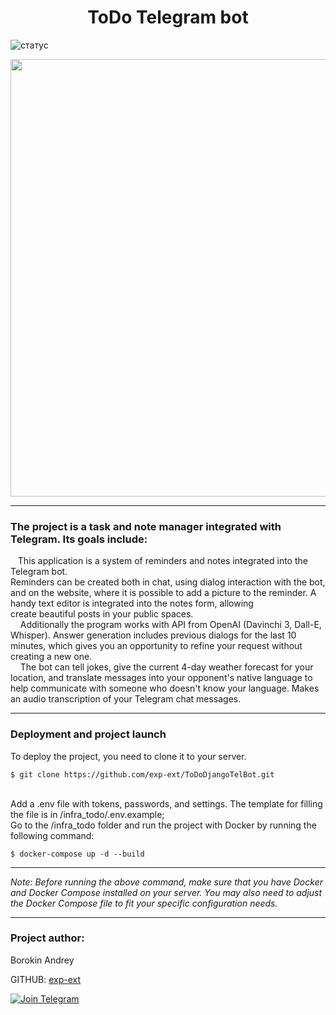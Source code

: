<h1 align="center">ToDo Telegram bot</h1>

![статус](https://github.com/exp-ext/ToDoDjangoTelBot/actions/workflows/main.yml/badge.svg?event=push)
<p align="center"><img src="https://github.com/exp-ext/GitProjects/blob/main/pythons.png" width="700" /></p>
<hr />
<div><h3>The project is a task and note manager integrated with Telegram. Its goals include:</h3>
<p>&nbsp; &nbsp;This application is a system of reminders and notes integrated into the Telegram bot.<br />Reminders can be created both in chat, using dialog interaction with the bot, and on the website, where it is possible to add a picture to the reminder. A handy text editor is integrated into the notes form, allowing<br />create beautiful posts in your public spaces.<br />&nbsp; &nbsp; Additionally the program works with API from OpenAI (Davinchi 3, Dall-E, Whisper). Answer generation includes previous dialogs for the last 10 minutes, which gives you an opportunity to refine your request without creating a new one. <br />&nbsp; &nbsp; The bot can tell jokes, give the current 4-day weather forecast for your location, and translate messages into your opponent's native language to help communicate with someone who doesn't know your language. Makes an audio transcription of your Telegram chat messages.</p>
<hr />

<h3>Deployment and project launch</h3>
<div class="w-[30px] flex flex-col relative items-end">To deploy the project, you need to clone it to your server.&nbsp;</div>

```
$ git clone https://github.com/exp-ext/ToDoDjangoTelBot.git
```

<div class="w-[30px] flex flex-col relative items-end">&nbsp;</div>
<div class="w-[30px] flex flex-col relative items-end">Add a .env file with tokens, passwords, and settings. The template for filling the file is in /infra_todo/.env.example;</div>

<div class="w-[30px] flex flex-col relative items-end">Go to the /infra_todo folder and run the project with Docker by running the following command:</div>

```
$ docker-compose up -d --build
```
<hr />
<p><em>Note: Before running the above command, make sure that you have Docker and Docker Compose installed on your server. You may also need to adjust the Docker Compose file to fit your specific configuration needs.</em></p>
<hr />
<h3>Project author:</h3>
<p>Borokin Andrey</p>

GITHUB: [exp-ext](https://github.com/exp-ext)

[![Join Telegram](https://img.shields.io/badge/My%20Telegram-Join-blue)](https://t.me/Borokin)
